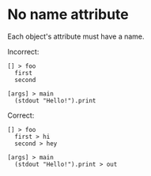 # No name attribute

Each object's attribute must have a name.

Incorrect:

```eo
[] > foo
  first
  second
```

```eo
[args] > main
  (stdout "Hello!").print
```

Correct:

```eo
[] > foo
  first > hi
  second > hey
```

```eo
[args] > main
  (stdout "Hello!").print > out
```
